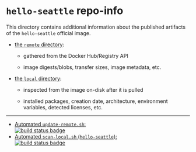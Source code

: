 # `hello-seattle` repo-info

This directory contains additional information about the published artifacts of the `hello-seattle` official image.

-	[the `remote` directory](remote/):

	-	gathered from the Docker Hub/Registry API

	-	image digests/blobs, transfer sizes, image metadata, etc.

-	[the `local` directory](local/):

	-	inspected from the image on-disk after it is pulled

	-	installed packages, creation date, architecture, environment variables, detected licenses, etc.

---

-	[Automated `update-remote.sh`:  
	![build status badge](https://doi-janky.infosiftr.net/job/repo-info/job/remote/badge/icon)](https://doi-janky.infosiftr.net/job/repo-info/job/remote/)
-	[Automated `scan-local.sh` (`hello-seattle`):  
	![build status badge](https://doi-janky.infosiftr.net/job/repo-info/job/local/job/hello-seattle/badge/icon)](https://doi-janky.infosiftr.net/job/repo-info/job/local/job/hello-seattle)
